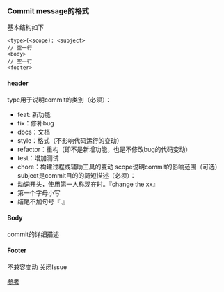 ### Commit message的格式
基本结构如下
```text
<type>(<scope): <subject>
// 空一行
<body>
// 空一行
<footer>
```
#### header
type用于说明commit的类别（必须）：
- feat: 新功能
- fix：修补bug
- docs：文档
- style：格式（不影响代码运行的变动）
- refactor：重构（即不是新增功能，也是不修改bug的代码变动）
- test：增加测试
- chore：构建过程或辅助工具的变动
scope说明commit的影响范围（可选）
subject是commit目的的简短描述（必须）：
- 动词开头，使用第一人称现在时。『change the xx』
- 第一个字母小写
- 结尾不加句号『.』

#### Body
commit的详细描述

#### Footer
不兼容变动
关闭Issue


[参考](http://jartto.wang/2018/07/08/git-commit/)